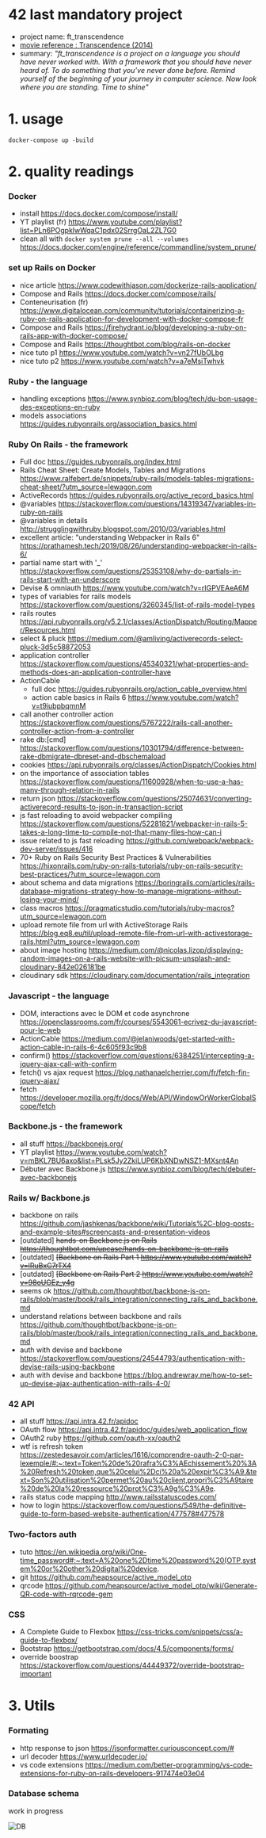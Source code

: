 # 42 last mandatory project
- project name: ft_transcendence
- [movie reference : Transcendence (2014)](https://en.wikipedia.org/wiki/Transcendence_(2014_film))
- summary: *"ft_transcendence is a project on a language you should have never worked with. With a framework that you should have never heard of. To do something that you’ve never done before. Remind yourself of the beginning of your journey in computer science. Now look where you are standing. Time to shine"*

# 1. usage

```
docker-compose up -build
```

# 2. quality readings 

### Docker
- install https://docs.docker.com/compose/install/
- YT playlist (fr) https://www.youtube.com/playlist?list=PLn6POgpklwWqaC1pdx02SrrgOaL2ZL7G0
- clean all with ```docker system prune --all --volumes``` https://docs.docker.com/engine/reference/commandline/system_prune/

### set up Rails on Docker
- nice article https://www.codewithjason.com/dockerize-rails-application/ 
- Compose and Rails https://docs.docker.com/compose/rails/
- Conteneurisation (fr) https://www.digitalocean.com/community/tutorials/containerizing-a-ruby-on-rails-application-for-development-with-docker-compose-fr
- Compose and Rails https://firehydrant.io/blog/developing-a-ruby-on-rails-app-with-docker-compose/
- Compose and Rails https://thoughtbot.com/blog/rails-on-docker
- nice tuto p1 https://www.youtube.com/watch?v=vn27fUbOLbg
- nice tuto p2 https://www.youtube.com/watch?v=a7eMsiTwhvk

### Ruby - the language
- handling exceptions https://www.synbioz.com/blog/tech/du-bon-usage-des-exceptions-en-ruby
- models associations https://guides.rubyonrails.org/association_basics.html

### Ruby On Rails - the framework
- Full doc https://guides.rubyonrails.org/index.html
- Rails Cheat Sheet: Create Models, Tables and Migrations https://www.ralfebert.de/snippets/ruby-rails/models-tables-migrations-cheat-sheet/?utm_source=lewagon.com
- ActiveRecords https://guides.rubyonrails.org/active_record_basics.html
- @variables https://stackoverflow.com/questions/14319347/variables-in-ruby-on-rails
- @variables in details http://strugglingwithruby.blogspot.com/2010/03/variables.html
- excellent article: "understanding Webpacker in Rails 6" https://prathamesh.tech/2019/08/26/understanding-webpacker-in-rails-6/
- partial name start with '_' https://stackoverflow.com/questions/25353108/why-do-partials-in-rails-start-with-an-underscore
- Devise & omniauth https://www.youtube.com/watch?v=rIGPVEAeA6M
- types of variables for rails models https://stackoverflow.com/questions/3260345/list-of-rails-model-types
- rails routes https://api.rubyonrails.org/v5.2.1/classes/ActionDispatch/Routing/Mapper/Resources.html
- select & pluck https://medium.com/@amliving/activerecords-select-pluck-3d5c58872053
- application controller https://stackoverflow.com/questions/45340321/what-properties-and-methods-does-an-application-controller-have
- ActionCable
  - full doc https://guides.rubyonrails.org/action_cable_overview.html
  - action cable basics in Rails 6 https://www.youtube.com/watch?v=t9iubpbqmnM
- call another controller action https://stackoverflow.com/questions/5767222/rails-call-another-controller-action-from-a-controller
- rake db:[cmd] https://stackoverflow.com/questions/10301794/difference-between-rake-dbmigrate-dbreset-and-dbschemaload
- cookies https://api.rubyonrails.org/classes/ActionDispatch/Cookies.html
- on the importance of association tables https://stackoverflow.com/questions/11600928/when-to-use-a-has-many-through-relation-in-rails
- return json https://stackoverflow.com/questions/25074631/converting-activerecord-results-to-json-in-transaction-script
- js fast reloading to avoid webpacker compiling https://stackoverflow.com/questions/52281821/webpacker-in-rails-5-takes-a-long-time-to-compile-not-that-many-files-how-can-i
- issue related to js fast reloading https://github.com/webpack/webpack-dev-server/issues/416
- 70+ Ruby on Rails Security Best Practices & Vulnerabilities https://hixonrails.com/ruby-on-rails-tutorials/ruby-on-rails-security-best-practices/?utm_source=lewagon.com
- about schema and data migrations https://boringrails.com/articles/rails-database-migrations-strategy-how-to-manage-migrations-without-losing-your-mind/
- class macros https://pragmaticstudio.com/tutorials/ruby-macros?utm_source=lewagon.com
- upload remote file from url with ActiveStorage Rails https://blog.eq8.eu/til/upload-remote-file-from-url-with-activestorage-rails.html?utm_source=lewagon.com
- about image hosting https://medium.com/@nicolas.lizop/displaying-random-images-on-a-rails-website-with-picsum-unsplash-and-cloudinary-842e026181be
- cloudinary sdk https://cloudinary.com/documentation/rails_integration

### Javascript - the language
- DOM, interactions avec le DOM et code asynchrone https://openclassrooms.com/fr/courses/5543061-ecrivez-du-javascript-pour-le-web
- ActionCable https://medium.com/@jelaniwoods/get-started-with-action-cable-in-rails-6-4c605f93c9b8
- confirm() https://stackoverflow.com/questions/6384251/intercepting-a-jquery-ajax-call-with-confirm
- fetch() vs ajax request https://blog.nathanaelcherrier.com/fr/fetch-fin-jquery-ajax/
- fetch https://developer.mozilla.org/fr/docs/Web/API/WindowOrWorkerGlobalScope/fetch

### Backbone.js - the framework
- all stuff https://backbonejs.org/
- YT playlist https://www.youtube.com/watch?v=mBKL7BU6axo&list=PLsk5Jy2ZkiLUP6KbXNDwNSZ1-MXsnt4An
- Débuter avec Backbone.js https://www.synbioz.com/blog/tech/debuter-avec-backbonejs

### Rails w/ Backbone.js 
- backbone on rails https://github.com/jashkenas/backbone/wiki/Tutorials%2C-blog-posts-and-example-sites#screencasts-and-presentation-videos
- [outdated] ~~hands-on Backbone.js on Rails https://thoughtbot.com/upcase/hands-on-backbone-js-on-rails~~
- [outdated] ~~[Backbone on Rails Part 1 https://www.youtube.com/watch?v=lRuBxG7rTX4~~
- [outdated] ~~[Backbone on Rails Part 2 https://www.youtube.com/watch?v=98oUGEz_y4g~~
- seems ok https://github.com/thoughtbot/backbone-js-on-rails/blob/master/book/rails_integration/connecting_rails_and_backbone.md
- understand relations between backbone and rails https://github.com/thoughtbot/backbone-js-on-rails/blob/master/book/rails_integration/connecting_rails_and_backbone.md
- auth with devise and backbone https://stackoverflow.com/questions/24544793/authentication-with-devise-rails-using-backbone
- auth with devise and backbone https://blog.andrewray.me/how-to-set-up-devise-ajax-authentication-with-rails-4-0/

### 42 API
- all stuff https://api.intra.42.fr/apidoc
- OAuth flow https://api.intra.42.fr/apidoc/guides/web_application_flow
- OAuth2 ruby https://github.com/oauth-xx/oauth2
- wtf is refresh token https://zestedesavoir.com/articles/1616/comprendre-oauth-2-0-par-lexemple/#:~:text=Token%20de%20rafra%C3%AEchissement%20%3A%20Refresh%20token,que%20celui%2Dci%20a%20expir%C3%A9.&text=Son%20utilisation%20permet%20au%20client,propri%C3%A9taire%20de%20la%20ressource%20prot%C3%A9g%C3%A9e.
- rails status code mapping http://www.railsstatuscodes.com/
- how to login https://stackoverflow.com/questions/549/the-definitive-guide-to-form-based-website-authentication/477578#477578

### Two-factors auth
- tuto https://en.wikipedia.org/wiki/One-time_password#:~:text=A%20one%2Dtime%20password%20(OTP,system%20or%20other%20digital%20device.
- git https://github.com/heapsource/active_model_otp
- qrcode https://github.com/heapsource/active_model_otp/wiki/Generate-QR-code-with-rqrcode-gem

### CSS
- A Complete Guide to Flexbox https://css-tricks.com/snippets/css/a-guide-to-flexbox/
- Bootstrap https://getbootstrap.com/docs/4.5/components/forms/
- override boostrap https://stackoverflow.com/questions/44449372/override-bootstrap-important

# 3. Utils

### Formating

- http response to json https://jsonformatter.curiousconcept.com/#
- url decoder https://www.urldecoder.io/
- vs code extensions https://medium.com/better-programming/vs-code-extensions-for-ruby-on-rails-developers-917474e03e04

### Database schema

work in progress

![DB](db/db1.png)

